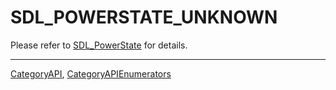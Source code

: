 # SDL_POWERSTATE_UNKNOWN

Please refer to [SDL_PowerState](SDL_PowerState) for details.

----
[CategoryAPI](CategoryAPI), [CategoryAPIEnumerators](CategoryAPIEnumerators)

